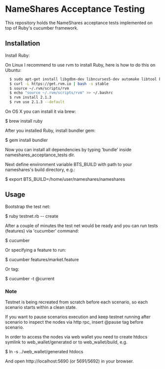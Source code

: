 # NameShares Acceptance Testing

This repository holds the NameShares acceptance tests implemented on top of Ruby's cucumber framework.


## Installation

Install Ruby:

On Linux I recommend to use rvm to install Ruby, here is how to do this on Ubuntu:

``` bash
  $ sudo apt-get install libgdbm-dev libncurses5-dev automake libtool bison libffi-dev
  $ curl -L https://get.rvm.io | bash -s stable
  $ source ~/.rvm/scripts/rvm
  $ echo "source ~/.rvm/scripts/rvm" >> ~/.bashrc
  $ rvm install 2.1.3
  $ rvm use 2.1.3 --default
```


On OS X you can install it via brew:

  $ brew install ruby
  
  
After you installed Ruby, install bundler gem:

  $ gem install bundler
  

Now you can install all dependencies by typing 'bundle' inside nameshares_acceptance_tests dir.
 
Next define environment variable BTS_BUILD with path to your nameshares's build directory, e.g.:

  $ export BTS_BUILD=/home/user/nameshares/nameshares
  
  
## Usage
  
Bootstrap the test net:

  $ ruby testnet.rb -- create
  
After a couple of minutes the test net would be ready and you can run tests (features) via 'cucumber' command:

  $ cucumber
  
Or specifying a feature to run:

  $ cucumber features/market.feature
  
Or tag:

  $ cucumber -t @current


### Note

Testnet is being recreated from scratch before each scenario, so each scenario starts within a clean state.
  
If you want to pause scenarios execution and keep testnet running after scenario to inspect the nodes via http rpc, insert @pause tag before scenario.

In order to access the nodes via web wallet you need to create htdocs symlink to web_wallet/generated or to web_wallet/build, e.g. 

  $ ln -s ../web_wallet/generated htdocs
  
And open http://localhost:5690 (or 5691/5692) in your browser.
